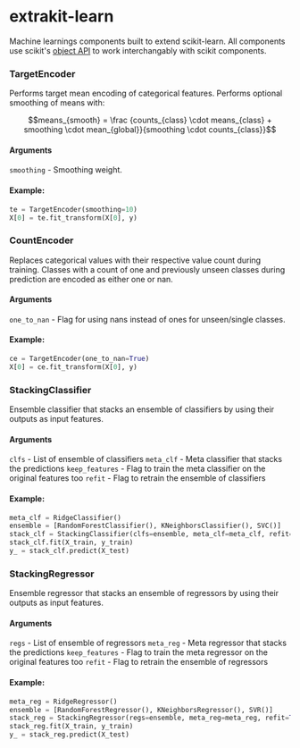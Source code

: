 # extrakit-learn

Machine learnings components built to extend scikit-learn. All components use scikit's [object API](https://scikit-learn.org/stable/developers/contributing.html#apis-of-scikit-learn-objects) to work interchangably with scikit components.

### TargetEncoder
Performs target mean encoding of categorical features. Performs optional smoothing of means with:

$$means_{smooth} = \frac {counts_{class} \cdot means_{class} + smoothing \cdot mean_{global}}{smoothing \cdot counts_{class}}$$

#### Arguments
```smoothing``` - Smoothing weight.
#### Example:

```python
te = TargetEncoder(smoothing=10)
X[0] = te.fit_transform(X[0], y)
```

### CountEncoder
Replaces categorical values with their respective value count during training. Classes with a count of one and previously unseen classes during prediction are encoded as either one or nan.

#### Arguments
```one_to_nan``` - Flag for using nans instead of ones for unseen/single classes.

#### Example:
```python
ce = TargetEncoder(one_to_nan=True)
X[0] = ce.fit_transform(X[0], y)
```

### StackingClassifier
Ensemble classifier that stacks an ensemble of classifiers by using their outputs as input features.

#### Arguments
```clfs``` - List of ensemble of classifiers
```meta_clf``` - Meta classifier that stacks the predictions 
```keep_features``` - Flag to train the meta classifier on the original features too
```refit``` - Flag to retrain the ensemble of classifiers

#### Example:
```python
meta_clf = RidgeClassifier()
ensemble = [RandomForestClassifier(), KNeighborsClassifier(), SVC()]
stack_clf = StackingClassifier(clfs=ensemble, meta_clf=meta_clf, refit=True)
stack_clf.fit(X_train, y_train)
y_ = stack_clf.predict(X_test)
```

### StackingRegressor
Ensemble regressor that stacks an ensemble of regressors by using their outputs as input features.

#### Arguments
```regs``` - List of ensemble of regressors
```meta_reg``` - Meta regressor that stacks the predictions 
```keep_features``` - Flag to train the meta regressor on the original features too
```refit``` - Flag to retrain the ensemble of regressors

#### Example:
```python
meta_reg = RidgeRegressor()
ensemble = [RandomForestRegressor(), KNeighborsRegressor(), SVR()]
stack_reg = StackingRegressor(regs=ensemble, meta_reg=meta_reg, refit=True)
stack_reg.fit(X_train, y_train)
y_ = stack_reg.predict(X_test)
```